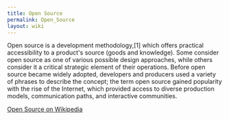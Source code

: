 ```yaml
---
title: Open Source
permalink: Open_Source
layout: wiki
---
```


Open source is a development methodology,\[1\] which offers practical
accessibility to a product's source (goods and knowledge). Some consider
open source as one of various possible design approaches, while others
consider it a critical strategic element of their operations. Before
open source became widely adopted, developers and producers used a
variety of phrases to describe the concept; the term open source gained
popularity with the rise of the Internet, which provided access to
diverse production models, communication paths, and interactive
communities.

[Open Source on Wikipedia](http://en.wikipedia.org/wiki/Open_Source)
